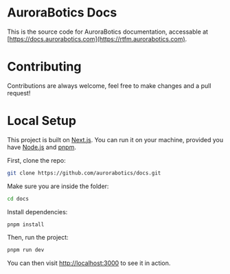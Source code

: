 # AuroraBotics Docs

This is the source code for AuroraBotics documentation, accessable at [https://docs.aurorabotics.com](https://rtfm.aurorabotics.com).

# Contributing

Contributions are always welcome, feel free to make changes and a pull request!

# Local Setup

This project is built on [Next.js](https://nextjs.org/). You can run it on your machine, provided you have [Node.js](https://nodejs.org/en) and [pnpm](https://pnpm.io/).

First, clone the repo:
```bash
git clone https://github.com/aurorabotics/docs.git
```

Make sure you are inside the folder:
```bash
cd docs
```

Install dependencies:
```bash
pnpm install
```

Then, run the project:
```bash
pnpm run dev
```

You can then visit [http://localhost:3000](http://localhost:3000) to see it in action.